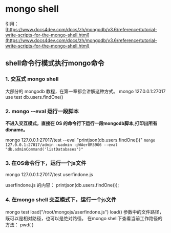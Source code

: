 # mongo shell

引用：[https://www.docs4dev.com/docs/zh/mongodb/v3.6/reference/tutorial-write-scripts-for-the-mongo-shell.html](https://www.docs4dev.com/docs/zh/mongodb/v3.6/reference/tutorial-write-scripts-for-the-mongo-shell.html)

## **shell命令行模式执行mongo命令**

### **1. 交互式 mongo shell**

大部分的 mongodb 教程，在第一章都会讲解这种方式。 mongo 127.0.0.1:27017 use test db.users.findOne\(\)

### **2. mongo --eval 运行一段脚本**

**不进入交互模式，直接在 OS 的命令行下运行一段mongodb脚本,打印出所有dbname。**

mongo 127.0.0.1:27017/test --eval "printjson\(db.users.findOne\(\)\)" `mongo 127.0.0.1:27017/admin -uadmin -pWAer8R59G6 --eval "db.adminCommand('listDatabases')"`

### **3. 在OS命令行下，运行一个js文件**

mongo 127.0.0.1:27017/test userfindone.js

userfindone.js 的内容： printjson\(db.users.findOne\(\)\);

### **4. 在mongo shell 交互模式下，运行一个js文件**

mongo test load\("/root/mongojs/userfindone.js"\) load\(\) 参数中的文件路径，既可以是相对路径，也可以是绝对路径。 在mongo shell下查看当前工作路径的方法： pwd\( \)

